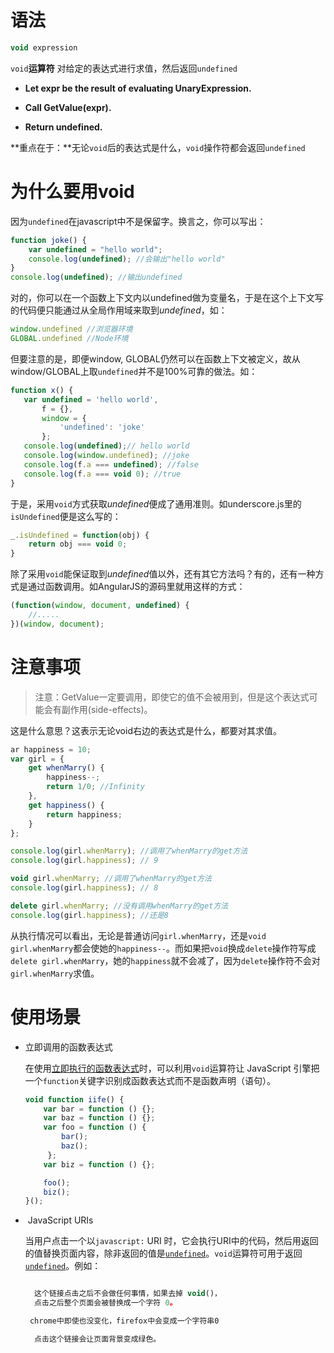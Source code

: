 # 语法

```javascript
void expression
```

`void`**运算符** 对给定的表达式进行求值，然后返回`undefined`

-   **Let expr be the result of evaluating UnaryExpression.**
    
-   **Call GetValue(expr).**
    
-   **Return undefined.**
    

**重点在于：**无论`void`后的表达式是什么，`void`操作符都会返回`undefined`

# 为什么要用void

因为`undefined`在javascript中不是保留字。换言之，你可以写出：

```javascript
function joke() {
    var undefined = "hello world";
    console.log(undefined); //会输出"hello world"
}
console.log(undefined); //输出undefined
```

对的，你可以在一个函数上下文内以undefined做为变量名，于是在这个上下文写的代码便只能通过从全局作用域来取到*undefined*，如：

```javascript
window.undefined //浏览器环境
GLOBAL.undefined //Node环境
```

但要注意的是，即便window, GLOBAL仍然可以在函数上下文被定义，故从window/GLOBAL上取`undefined`并不是100%可靠的做法。如：

```javascript
function x() {
   var undefined = 'hello world',
       f = {},
       window = {
           'undefined': 'joke'
       };
   console.log(undefined);// hello world
   console.log(window.undefined); //joke
   console.log(f.a === undefined); //false
   console.log(f.a === void 0); //true
}
```

于是，采用`void`方式获取*undefined*便成了通用准则。如underscore.js里的`isUndefined`便是这么写的：

```javascript
_.isUndefined = function(obj) {
    return obj === void 0;
}
```

除了采用`void`能保证取到*undefined*值以外，还有其它方法吗？有的，还有一种方式是通过函数调用。如AngularJS的源码里就用这样的方式：

```javascript
(function(window, document, undefined) {
    //.....
})(window, document);
```

# 注意事项

> 注意：GetValue一定要调用，即使它的值不会被用到，但是这个表达式可能会有副作用(side-effects)。

这是什么意思？这表示无论void右边的表达式是什么，都要对其求值。

```javascript
ar happiness = 10;
var girl = {
    get whenMarry() {
        happiness--;
        return 1/0; //Infinity
    },
    get happiness() {
        return happiness;
    }
};

console.log(girl.whenMarry); //调用了whenMarry的get方法
console.log(girl.happiness); // 9

void girl.whenMarry; //调用了whenMarry的get方法
console.log(girl.happiness); // 8

delete girl.whenMarry; //没有调用whenMarry的get方法
console.log(girl.happiness); //还是8
```

从执行情况可以看出，无论是普通访问`girl.whenMarry`，还是`void girl.whenMarry`都会使她的`happiness--`。而如果把`void`换成`delete`操作符写成`delete girl.whenMarry`，她的`happiness`就不会减了，因为`delete`操作符不会对`girl.whenMarry`求值。

# 使用场景

-   立即调用的函数表达式
    
    在使用[立即执行的函数表达式](https://developer.mozilla.org/zh-CN/docs/Glossary/IIFE)时，可以利用`void`运算符让 JavaScript 引擎把一个`function`关键字识别成函数表达式而不是函数声明（语句）。
    
    ```javascript
    void function iife() {
        var bar = function () {};
        var baz = function () {};
        var foo = function () {
            bar();
            baz();
         };
        var biz = function () {};
    
        foo();
        biz();
    }();
    ```
    
-    JavaScript URIs
    
    当用户点击一个以`javascript:` URI 时，它会执行URI中的代码，然后用返回的值替换页面内容，除非返回的值是[`undefined`](https://developer.mozilla.org/zh-CN/docs/Web/JavaScript/Reference/Global_Objects/undefined "undefined是全局对象的一个属性。也就是说，它是全局作用域的一个变量。undefined的最初值就是原始数据类型undefined。")。`void`运算符可用于返回[`undefined`](https://developer.mozilla.org/zh-CN/docs/Web/JavaScript/Reference/Global_Objects/undefined "undefined是全局对象的一个属性。也就是说，它是全局作用域的一个变量。undefined的最初值就是原始数据类型undefined。")。例如：
    
    ```javascript
    
      这个链接点击之后不会做任何事情，如果去掉 void()，
      点击之后整个页面会被替换成一个字符 0。
    
     chrome中即使也没变化，firefox中会变成一个字符串0 
    
      点击这个链接会让页面背景变成绿色。
    
    ```